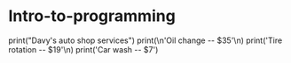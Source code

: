# Intro-to-programming
print("Davy's auto shop services")
print(\n'Oil change -- $35'\n)
print('Tire rotation -- $19'\n)
print('Car wash -- $7')
